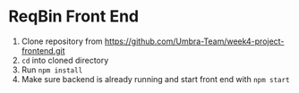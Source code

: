 # ReqBin Front End

1. Clone repository from https://github.com/Umbra-Team/week4-project-frontend.git
2. `cd` into cloned directory
3. Run `npm install`
4. Make sure backend is already running and start front end with `npm start`
